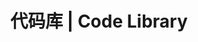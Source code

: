 ---
title: 代码库 | Code Library
github:
  user: 'jinyaoMa'
  repo: 'code-lib'
  readme:
    enabled: true
  stack:
    enabled: true
---